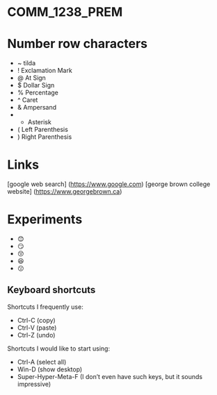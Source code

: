 # COMM_1238_PREM
# Number row characters
- ~ tilda
- ! Exclamation Mark
- @ At Sign
- $ Dollar Sign
- % Percentage
- ^ Caret
- & Ampersand
- * Asterisk
- ( Left Parenthesis
- ) Right Parenthesis

# Links
[google web search] (https://www.google.com)
[george brown college website] (https://www.georgebrown.ca) 

# Experiments 
- :blush:
- :smirk:
- :kissing_closed_eyes:
- :satisfied:
- :kissing:

## Keyboard shortcuts
Shortcuts I frequently use: 
- Ctrl-C (copy)
- Ctrl-V (paste)
- Ctrl-Z (undo)

Shortcuts I would like to start using: 
- Ctrl-A (select all)
- Win-D (show desktop)
- Super-Hyper-Meta-F (I don’t even have such keys, but it sounds impressive)
